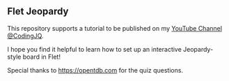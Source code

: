 ## Flet Jeopardy

This repository supports a tutorial to be published on 
my [YouTube Channel @CodingJQ](https://github.com/codingjq/flet-jeopardy).

I hope you find it helpful to learn how to set up an interactive Jeopardy-style board in Flet!

Special thanks to https://opentdb.com for the quiz questions.